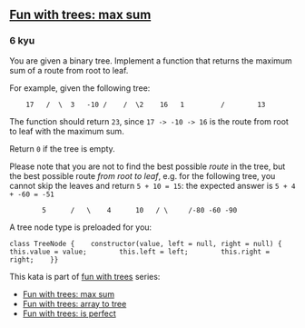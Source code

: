 <h2><a href=https://www.codewars.com/kata/57e5279b7cf1aea5cf000359/train/javascript target="_blank">Fun with trees: max sum</a></h2><h3>6 kyu</h3><p>You are given a binary tree. Implement a function that returns the maximum sum of a route from root to leaf.</p><p>For example, given the following tree:</p><pre><code>    17   /  \  3   -10 /    /  \2    16   1         /        13</code></pre><p>The function should return <code>23</code>, since <code>17 -&gt; -10 -&gt; 16</code> is the route from root to leaf with the maximum sum.</p><p>Return <code>0</code> if the tree is empty.</p><p>Please note that you are not to find the best possible <em>route</em> in the tree, but the best possible route <em>from root to leaf</em>, e.g. for the following tree, you cannot skip the leaves and return <code>5 + 10 = 15</code>: the expected answer is <code>5 + 4 + -60 = -51</code></p><pre><code>        5      /   \    4      10   / \     /-80 -60 -90</code></pre><p>A tree node type is preloaded for you:</p><pre style="display: none;"><code class="language-java"><span class="cm-keyword">class</span> <span class="cm-def">TreeNode</span> {    <span class="cm-variable">TreeNode</span> <span class="cm-variable">left</span>;    <span class="cm-variable">TreeNode</span> <span class="cm-variable">right</span>;    <span class="cm-type">int</span> <span class="cm-variable">value</span>;    ...}</code></pre><pre style="display: none;"><code class="language-csharp"><span class="cm-keyword">class</span> <span class="cm-def">TreeNode</span>{    <span class="cm-keyword">public</span> <span class="cm-variable">TreeNode</span> <span class="cm-variable">left</span>;    <span class="cm-keyword">public</span> <span class="cm-variable">TreeNode</span> <span class="cm-variable">right</span>;    <span class="cm-keyword">public</span> <span class="cm-type">int</span> <span class="cm-keyword">value</span>;    ...}</code></pre><pre style="display: none;"><code class="language-cpp"><span class="cm-keyword">class</span> <span class="cm-def">TreeNode</span>{    <span class="cm-keyword">public</span>:        <span class="cm-variable">TreeNode</span><span class="cm-operator">*</span> <span class="cm-variable">left</span>;        <span class="cm-variable">TreeNode</span><span class="cm-operator">*</span> <span class="cm-variable">right</span>;        <span class="cm-type">int</span> <span class="cm-variable">value</span>;    ...};</code></pre><pre style="display: none;"><code class="language-c"><span class="cm-keyword">typedef</span> <span class="cm-keyword">struct</span> <span class="cm-def">TreeNode</span> {    <span class="cm-type">int</span> <span class="cm-variable">value</span>;    <span class="cm-keyword">struct</span> <span class="cm-def">TreeNode</span> <span class="cm-operator">*</span><span class="cm-variable">left</span>, <span class="cm-operator">*</span><span class="cm-variable">right</span>;} <span class="cm-variable">TreeNode</span>;</code></pre><pre><code class="language-javascript"><span class="cm-keyword">class</span> <span class="cm-def">TreeNode</span> {    <span class="cm-property">constructor</span>(<span class="cm-def">value</span>, <span class="cm-def">left</span> <span class="cm-operator">=</span> <span class="cm-atom">null</span>, <span class="cm-def">right</span> <span class="cm-operator">=</span> <span class="cm-atom">null</span>) {        <span class="cm-keyword">this</span>.<span class="cm-property">value</span> <span class="cm-operator">=</span> <span class="cm-variable-2">value</span>;        <span class="cm-keyword">this</span>.<span class="cm-property">left</span> <span class="cm-operator">=</span> <span class="cm-variable-2">left</span>;        <span class="cm-keyword">this</span>.<span class="cm-property">right</span> <span class="cm-operator">=</span> <span class="cm-variable-2">right</span>;    }}</code></pre><pre style="display: none;"><code class="language-haskell"><span class="cm-keyword">data</span> <span class="cm-variable-2">TreeNode</span> <span class="cm-keyword">=</span> <span class="cm-variable-2">None</span> <span class="cm-variable">|</span> <span class="cm-variable-2">Node</span> <span class="cm-variable-2">TreeNode</span> <span class="cm-builtin">Int</span> <span class="cm-variable-2">TreeNode</span></code></pre><pre style="display: none;"><code class="language-scala"><span class="cm-keyword">case</span> <span class="cm-keyword">class</span> <span class="cm-def">TreeNode</span>(  <span class="cm-variable">value</span>: <span class="cm-type">Int</span>,   <span class="cm-variable">left</span>: <span class="cm-type">Option</span>[<span class="cm-variable">TreeNode</span>] <span class="cm-operator">=</span> <span class="cm-variable">None</span>,   <span class="cm-variable">right</span>: <span class="cm-type">Option</span>[<span class="cm-variable">TreeNode</span>] <span class="cm-operator">=</span> <span class="cm-variable">None</span>)</code></pre><pre style="display: none;"><code class="language-python"><span class="cm-keyword">class</span> <span class="cm-def">TreeNode</span>:    <span class="cm-keyword">def</span> <span class="cm-def">__init__</span>(<span class="cm-variable-2">self</span>, <span class="cm-variable">value</span>, <span class="cm-variable">left</span><span class="cm-operator">=</span><span class="cm-keyword">None</span>, <span class="cm-variable">right</span><span class="cm-operator">=</span><span class="cm-keyword">None</span>):        <span class="cm-variable-2">self</span>.<span class="cm-property">value</span> <span class="cm-operator">=</span> <span class="cm-variable">value</span>        <span class="cm-variable-2">self</span>.<span class="cm-property">left</span> <span class="cm-operator">=</span> <span class="cm-variable">left</span>        <span class="cm-variable-2">self</span>.<span class="cm-property">right</span> <span class="cm-operator">=</span> <span class="cm-variable">right</span></code></pre><pre style="display: none;"><code class="language-rust"><span class="cm-meta">#[derive(Debug)]</span><span class="cm-keyword">pub</span> <span class="cm-keyword">struct</span> <span class="cm-def">TreeNode</span> {    <span class="cm-keyword">pub</span> <span class="cm-variable">value</span>: <span class="cm-atom">i32</span>,    <span class="cm-keyword">pub</span> <span class="cm-variable">left</span>: <span class="cm-atom">Option</span><span class="cm-operator">&lt;</span><span class="cm-variable">Box</span><span class="cm-operator">&lt;</span><span class="cm-variable">TreeNode</span><span class="cm-operator">&gt;&gt;</span>,    <span class="cm-keyword">pub</span> <span class="cm-variable">right</span>: <span class="cm-atom">Option</span><span class="cm-operator">&lt;</span><span class="cm-variable">Box</span><span class="cm-operator">&lt;</span><span class="cm-variable">TreeNode</span><span class="cm-operator">&gt;&gt;</span>,}<span class="cm-comment">// Note: you can pretty-print trees with {:#?}</span></code></pre><p>This kata is part of <a href="https://www.codewars.com/collections/fun-with-trees" data-turbolinks="false" target="_blank">fun with trees</a> series:</p><ul><li><a href="https://www.codewars.com/kata/57e5279b7cf1aea5cf000359" data-turbolinks="false" target="_blank">Fun with trees: max sum</a></li><li><a href="https://www.codewars.com/kata/57e5a6a67fbcc9ba900021cd" data-turbolinks="false" target="_blank">Fun with trees: array to tree</a></li><li><a href="https://www.codewars.com/kata/57dd79bff6df9b103b00010f" data-turbolinks="false" target="_blank">Fun with trees: is perfect</a></li></ul>